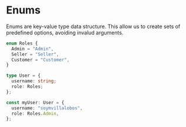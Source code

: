 # Enums

Enums are key-value type data structure. This allow us to create sets of predefined options, avoiding invalud arguments.

```ts
enum Roles {
  Admin = "Admin",
  Seller = "Seller",
  Customer = "Customer",
}

type User = {
  username: string;
  role: Roles;
};

const myUser: User = {
  username: "soymvillalobos",
  role: Roles.Admin,
};
```
